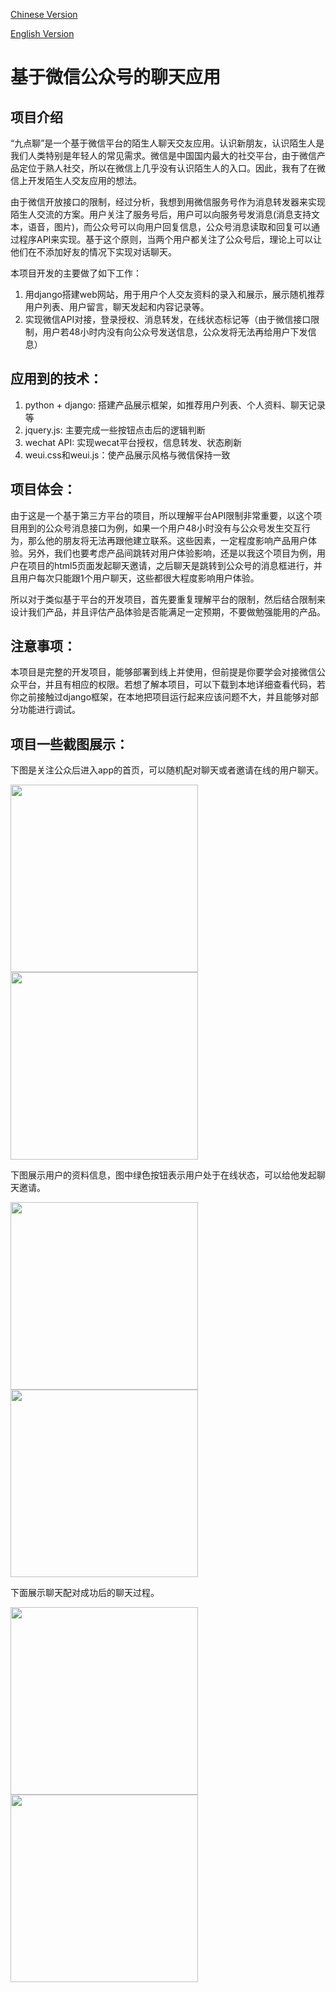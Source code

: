 


[Chinese Version](https://github.com/rosstzc/zdl2/blob/master/README_CH.MD)

[English Version](https://github.com/rosstzc/zdl2/blob/master/README.md)

# 基于微信公众号的聊天应用

## 项目介绍

“九点聊”是一个基于微信平台的陌生人聊天交友应用。认识新朋友，认识陌生人是我们人类特别是年轻人的常见需求。微信是中国国内最大的社交平台，由于微信产品定位于熟人社交，所以在微信上几乎没有认识陌生人的入口。因此，我有了在微信上开发陌生人交友应用的想法。

由于微信开放接口的限制，经过分析，我想到用微信服务号作为消息转发器来实现陌生人交流的方案。用户关注了服务号后，用户可以向服务号发消息(消息支持文本，语音，图片)，而公众号可以向用户回复信息，公众号消息读取和回复可以通过程序API来实现。基于这个原则，当两个用户都关注了公众号后，理论上可以让他们在不添加好友的情况下实现对话聊天。

本项目开发的主要做了如下工作：

1. 用django搭建web网站，用于用户个人交友资料的录入和展示，展示随机推荐用户列表、用户留言，聊天发起和内容记录等。
2. 实现微信API对接，登录授权、消息转发，在线状态标记等（由于微信接口限制，用户若48小时内没有向公众号发送信息，公众发将无法再给用户下发信息）

## 应用到的技术：

1. python + django: 搭建产品展示框架，如推荐用户列表、个人资料、聊天记录等
2. jquery.js: 主要完成一些按钮点击后的逻辑判断
3. wechat API: 实现wecat平台授权，信息转发、状态刷新
4. weui.css和weui.js：使产品展示风格与微信保持一致

## 项目体会：

由于这是一个基于第三方平台的项目，所以理解平台API限制非常重要，以这个项目用到的公众号消息接口为例，如果一个用户48小时没有与公众号发生交互行为，那么他的朋友将无法再跟他建立联系。这些因素，一定程度影响产品用户体验。另外，我们也要考虑产品间跳转对用户体验影响，还是以我这个项目为例，用户在项目的html5页面发起聊天邀请，之后聊天是跳转到公众号的消息框进行，并且用户每次只能跟1个用户聊天，这些都很大程度影响用户体验。

所以对于类似基于平台的开发项目，首先要重复理解平台的限制，然后结合限制来设计我们产品，并且评估产品体验是否能满足一定预期，不要做勉强能用的产品。

## 注意事项：

本项目是完整的开发项目，能够部署到线上并使用，但前提是你要学会对接微信公众平台，并且有相应的权限。若想了解本项目，可以下载到本地详细查看代码，若你之前接触过django框架，在本地把项目运行起来应该问题不大，并且能够对部分功能进行调试。

## 项目一些截图展示：

下图是关注公众后进入app的首页，可以随机配对聊天或者邀请在线的用户聊天。

<img src="https://user-images.githubusercontent.com/5052733/201883426-46086c2e-d28d-4070-83fe-d6076f66ce1b.png" width="300px">

<img src="https://user-images.githubusercontent.com/5052733/201883445-772329f2-e62a-46b9-a238-683da537aec0.png" width="300px">



下图展示用户的资料信息，图中绿色按钮表示用户处于在线状态，可以给他发起聊天邀请。

<img src="https://user-images.githubusercontent.com/5052733/201890832-7908c4d2-5acf-4825-89e2-6c281116a3b8.png" width="300px">


<img src="https://user-images.githubusercontent.com/5052733/201890848-a815605f-2b12-4ef5-a67d-07752d4303bc.png" width="300px">



下面展示聊天配对成功后的聊天过程。

<img src="https://user-images.githubusercontent.com/5052733/201891088-3574e7e9-0b94-4762-8461-a7651e0232d5.png" width="300px">

<img src="https://user-images.githubusercontent.com/5052733/201891105-cf1a6d4b-68c7-4667-be65-bbd36786be88.png" width="300px">



